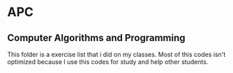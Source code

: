 # APC

## Computer Algorithms and Programming

This folder is a exercise list that i did on my classes. Most of this codes isn't optimized because I use this codes for study and help other students.
